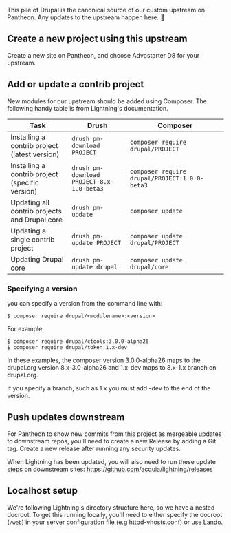 This pile of Drupal is the canonical source of our custom upstream on Pantheon. Any updates to the upstream happen here. 👋

## Create a new project using this upstream

Create a new site on Pantheon, and choose Advostarter D8 for your upstream.

## Add or update a contrib project

New modules for our upstream should be added using Composer. The following handy table is from Lightning's documentation.

| Task                                            | Drush                                         | Composer                                          |
|-------------------------------------------------|-----------------------------------------------|---------------------------------------------------|
| Installing a contrib project (latest version)   | ```drush pm-download PROJECT```               | ```composer require drupal/PROJECT```         |
| Installing a contrib project (specific version) | ```drush pm-download PROJECT-8.x-1.0-beta3``` | ```composer require drupal/PROJECT:1.0.0-beta3``` |
| Updating all contrib projects and Drupal core   | ```drush pm-update```                         | ```composer update```                             |
| Updating a single contrib project               | ```drush pm-update PROJECT```                 | ```composer update drupal/PROJECT```              |
| Updating Drupal core                            | ```drush pm-update drupal```                  | ```composer update drupal/core```                 |

### Specifying a version
you can specify a version from the command line with:

    $ composer require drupal/<modulename>:<version> 

For example:

    $ composer require drupal/ctools:3.0.0-alpha26
    $ composer require drupal/token:1.x-dev

In these examples, the composer version 3.0.0-alpha26 maps to the drupal.org version 8.x-3.0-alpha26 and 1.x-dev maps to 8.x-1.x branch on drupal.org.

If you specify a branch, such as 1.x you must add -dev to the end of the version.

## Push updates downstream

For Pantheon to show new commits from this project as mergeable updates to downstream repos, you'll need to create a new Release by adding a Git tag. Create a new release after running any security updates.

When Lightning has been updated, you will also need to run these update steps on downstream sites:
https://github.com/acquia/lightning/releases

## Localhost setup

We're following Lightning's directory structure here, so we have a nested docroot. To get this running locally, you'll need to either specify the docroot (`/web`) in your server configuration file (e.g httpd-vhosts.conf) or use [Lando](https://github.com/lando/lando).
